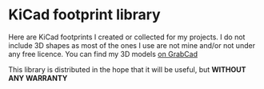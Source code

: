 # KiCad footprint library

Here are KiCad footprints I created or collected for my projects.
I do not include 3D shapes as most of the ones I use are not mine and/or not under any free licence.
You can find my 3D models [on GrabCad](https://grabcad.com/david.bozec-2/models)

This library is distributed in the hope that it will be useful, but **WITHOUT ANY WARRANTY**
